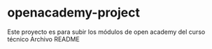 # openacademy-project
Este proyecto es para subir los módulos de open academy del curso técnico
Archivo README
